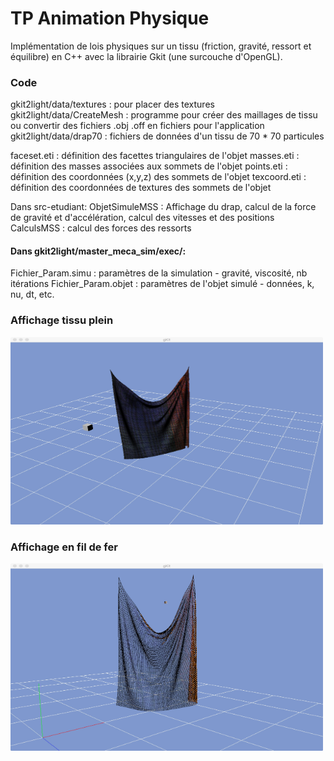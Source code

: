 # TP Animation Physique

Implémentation de lois physiques sur un tissu (friction, gravité, ressort et équilibre) en C++ avec la librairie Gkit (une surcouche d'OpenGL).

### Code
gkit2light/data/textures : pour placer des textures
gkit2light/data/CreateMesh : programme pour créer des maillages de tissu ou convertir des fichiers .obj .off en fichiers pour l'application
gkit2light/data/drap70 : fichiers de données d'un tissu de 70 * 70 particules

faceset.eti : définition des facettes triangulaires de l'objet
masses.eti : définition des masses associées aux sommets de l'objet
points.eti : définition des coordonnées (x,y,z) des sommets de l'objet
texcoord.eti : définition des coordonnées de textures des sommets de l'objet

Dans src-etudiant:
ObjetSimuleMSS : Affichage du drap, calcul de la force de gravité et d'accélération, calcul des vitesses et des positions
CalculsMSS : calcul des forces des ressorts

#### Dans gkit2light/master_meca_sim/exec/:
Fichier_Param.simu : paramètres de la simulation - gravité, viscosité, nb itérations
Fichier_Param.objet : paramètres de l'objet simulé - données, k, nu, dt, etc.

### Affichage tissu plein
<img src="https://github.com/Gwen-Ielpo/Portfolio/blob/master/Animation%20Physique/data/tissu-plein.jpg" width="500" height="300" />

### Affichage en fil de fer
<img src="https://github.com/Gwen-Ielpo/Portfolio/blob/master/Animation%20Physique/data/wire.jpg" width="500" height="300" />
